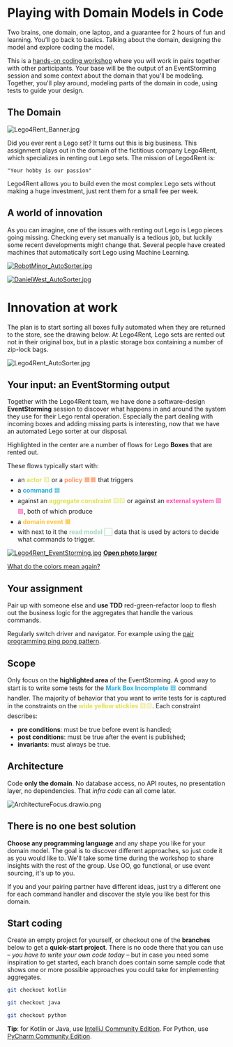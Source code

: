 # Playing with Domain Models in Code

Two brains, one domain, one laptop, and a guarantee for 2 hours of fun and learning. You’ll go back to basics. Talking about the domain, designing the model and explore coding the model.

This is a [hands-on coding workshop](https://sessionize.com/s/nico-krijnen/playing-with-domain-models-in-code/68102) where you will work in pairs together with other participants. Your base will be the output of an EventStorming session and some context about the domain that you'll be modeling. Together, you'll play around, modeling parts of the domain in code, using tests to guide your design.

## The Domain

![Lego4Rent_Banner.jpg](img%2FLego4Rent_Banner.jpg)

Did you ever rent a Lego set? It turns out this is big business. This assignment plays out in the domain of the fictitious company Lego4Rent, which specializes in renting out Lego sets. The mission of Lego4Rent is:

	"Your hobby is our passion"

Lego4Rent allows you to build even the most complex Lego sets without making a huge investment, just rent them for a small fee per week.

## A world of innovation

As you can imagine, one of the issues with renting out Lego is Lego pieces going missing. Checking every set manually is a tedious job, but luckily some recent developments might change that. Several people have created machines that automatically sort Lego using Machine Learning.

[![RobotMinor_AutoSorter.jpg](img%2FRobotMinor_AutoSorter.jpg)](https://www.robotminor.nl/the-lego-sorter-bsl-bricks/)

[![DanielWest_AutoSorter.jpg](img%2FDanielWest_AutoSorter.jpg)](https://youtu.be/04JkdHEX3Yk)

# Innovation at work

The plan is to start sorting all boxes fully automated when they are returned to the store, see the drawing below. At Lego4Rent, Lego sets are rented out not in their original box, but in a plastic storage box containing a number of zip-lock bags.

![Lego4Rent_AutoSorter.jpg](img%2FLego4Rent_AutoSorter.png)

## Your input: an EventStorming output

Together with the Lego4Rent team, we have done a software-design **EventStorming** session to discover what happens in and around the system they use for their Lego rental operation. Especially the part dealing with incoming boxes and adding missing parts is interesting, now that we have an automated Lego sorter at our disposal.

Highlighted in the center are a number of flows for Lego **Boxes** that are rented out.

These flows typically start with:
- an <span style="color:#dedf4b">**actor** 🟨</span> or a <span style="color:#ff9362">**policy** 🟧🟧</span> that triggers
- a <span style="color:#26addc">**command** 🟦</span>
- against an <span style="color:#dedf4b">**aggregate constraint** 🟨🟨</span> or against an <span style="color:#ff49af">**external system** 🟪🟪</span>, both of which produce
- a <span style="color:#fec233">**domain event** 🟧</span> 
- with next to it the <span style="color:#a6d6bd">**read model** ⬜</span> data that is used by actors to decide what commands to trigger.

[![Lego4Rent_EventStorming.jpg](Lego4Rent_EventStorming.jpg)](Lego4Rent_EventStorming.jpg)
[**Open photo larger**](Lego4Rent_EventStorming.jpg)

[What do the colors mean again?](https://raw.githubusercontent.com/ddd-crew/eventstorming-glossary-cheat-sheet/master/resources/software-picture.jpg)

## Your assignment

Pair up with someone else and **use TDD** red-green-refactor loop to flesh out the business logic for the aggregates that handle the various commands.

Regularly switch driver and navigator. For example using the [pair programming ping pong pattern](https://openpracticelibrary.com/practice/ping-pong-programming/).

## Scope

Only focus on the **highlighted area** of the EventStorming. A good way to start is to write some tests for the <span style="color:#26addc">**Mark Box Incomplete** 🟦</span> command handler. The majority of behavior that you want to write tests for is captured in the constraints on the <span style="color:#dedf4b">**wide yellow stickies** 🟨🟨</span>. Each constraint describes:
- **pre conditions**: must be true before event is handled;
- **post conditions**: must be true after the event is published;
- **invariants**: must always be true.

## Architecture

Code **only the domain**. No database access, no API routes, no presentation layer, no dependencies. That *infra code* can all come later.

![ArchitectureFocus.drawio.png](img/ArchitectureFocus.drawio.png)


## There is no one best solution

**Choose any programming language** and any shape you like for your domain model. The goal is to discover different approaches, so just code it as you would like to. We'll take some time during the workshop to share insights with the rest of the group. Use OO, go functional, or use event sourcing, it's up to you.

If you and your pairing partner have different ideas, just try a different one for each command handler and discover the style you like best for this domain.

## Start coding

Create an empty project for yourself, or checkout one of the **branches** below to get a **quick-start project**. There is no code there that you can use – _you have to write your own code today_ – but in case you need some inspiration to get started, each branch does contain some sample code that shows one or more possible approaches you could take for implementing aggregates.

```bash
git checkout kotlin
```

```bash
git checkout java
```

```bash
git checkout python
```

**Tip**: for Kotlin or Java, use [IntelliJ Community Edition](https://www.jetbrains.com/idea/download). For Python, use [PyCharm Community Edition](https://www.jetbrains.com/pycharm/download/).